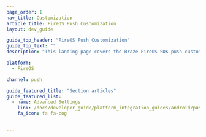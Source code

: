 ```yaml
---
page_order: 1
nav_title: Customization
article_title: FireOS Push Customization
layout: dev_guide

guide_top_header: "FireOS Push Customization"
guide_top_text: ""
description: "This landing page covers the Braze FireOS SDK push customization options."

platform: 
  - FireOS

channel: push

guide_featured_title: "Section articles"
guide_featured_list:
  - name: Advanced Settings
    link: /docs/developer_guide/platform_integration_guides/android/push_notifications/fireos/customization/advanced_settings/
    fa_icon: fa fa-cog


---
```

<br><br>